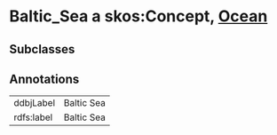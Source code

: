 # Baltic_Sea a skos:Concept, [Ocean](/0.1/Ocean)

## Subclasses

## Annotations

|||
|-----|-----|
|ddbjLabel|Baltic Sea|
|rdfs:label|Baltic Sea|


